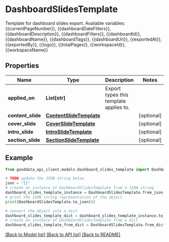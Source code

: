 # DashboardSlidesTemplate

Template for dashboard slides export. Available variables: {{currentPageNumber}}, {{dashboardDateFilters}}, {{dashboardDescription}}, {{dashboardFilters}}, {{dashboardId}}, {{dashboardName}}, {{dashboardTags}}, {{dashboardUrl}}, {{exportedAt}}, {{exportedBy}}, {{logo}}, {{totalPages}}, {{workspaceId}}, {{workspaceName}}

## Properties

Name | Type | Description | Notes
------------ | ------------- | ------------- | -------------
**applied_on** | **List[str]** | Export types this template applies to. | 
**content_slide** | [**ContentSlideTemplate**](ContentSlideTemplate.md) |  | [optional] 
**cover_slide** | [**CoverSlideTemplate**](CoverSlideTemplate.md) |  | [optional] 
**intro_slide** | [**IntroSlideTemplate**](IntroSlideTemplate.md) |  | [optional] 
**section_slide** | [**SectionSlideTemplate**](SectionSlideTemplate.md) |  | [optional] 

## Example

```python
from gooddata_api_client.models.dashboard_slides_template import DashboardSlidesTemplate

# TODO update the JSON string below
json = "{}"
# create an instance of DashboardSlidesTemplate from a JSON string
dashboard_slides_template_instance = DashboardSlidesTemplate.from_json(json)
# print the JSON string representation of the object
print(DashboardSlidesTemplate.to_json())

# convert the object into a dict
dashboard_slides_template_dict = dashboard_slides_template_instance.to_dict()
# create an instance of DashboardSlidesTemplate from a dict
dashboard_slides_template_from_dict = DashboardSlidesTemplate.from_dict(dashboard_slides_template_dict)
```
[[Back to Model list]](../README.md#documentation-for-models) [[Back to API list]](../README.md#documentation-for-api-endpoints) [[Back to README]](../README.md)


